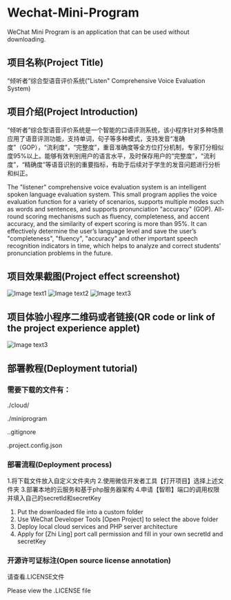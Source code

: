 # Wechat-Mini-Program
WeChat Mini Program is an application that can be used without downloading.

## 项目名称(Project Title)

“倾听者”综合型语音评价系统("Listen" Comprehensive Voice Evaluation System)

## 项目介绍(Project Introduction)

“倾听者”综合型语音评价系统是一个智能的口语评测系统，该小程序针对多种场景应用了语音评测功能，支持单词，句子等多种模式，支持发音“准确度”（GOP），“流利度”，“完整度”，重音准确度等全方位打分机制，专家打分相似度95%以上。能够有效判别用户的语言水平，及时保存用户的“完整度”，“流利度”，“精确度”等语音识别的重要指标，有助于后续对于学生的发音问题进行分析和纠正。

The "listener" comprehensive voice evaluation system is an intelligent spoken language evaluation system. This small program applies the voice evaluation function for a variety of scenarios, supports multiple modes such as words and sentences, and supports pronunciation "accuracy" (GOP). All-round scoring mechanisms such as fluency, completeness, and accent accuracy, and the similarity of expert scoring is more than 95%. It can effectively determine the user’s language level and save the user’s "completeness", "fluency", "accuracy" and other important speech recognition indicators in time, which helps to analyze and correct students' pronunciation problems in the future.

## 项目效果截图(Project effect screenshot)

![Image text1](https://raw.githubusercontent.com/CodeShockWave/Wechat-Mini-Program/master/img/imgshow1.png)
![Image text2](https://raw.githubusercontent.com/CodeShockWave/Wechat-Mini-Program/master/img/imgshow2.png)
![Image text3](https://raw.githubusercontent.com/CodeShockWave/Wechat-Mini-Program/master/img/imgshow3.png)

## 项目体验小程序二维码或者链接(QR code or link of the project experience applet)

![Image text3](https://raw.githubusercontent.com/CodeShockWave/Wechat-Mini-Program/master/img/imgshow4.png)

## 部署教程(Deployment tutorial)
### 需要下载的文件有：
./cloud/

./miniprogram

..gitignore

.project.config.json

### 部署流程(Deployment process)
1.将下载文件放入自定义文件夹内
2.使用微信开发者工具【打开项目】选择上述文件夹
3.部署本地的云服务和基于php服务器架构
4.申请【智聆】端口的调用权限并填入自己的secretId和secretKey


1. Put the downloaded file into a custom folder
2. Use WeChat Developer Tools [Open Project] to select the above folder
3. Deploy local cloud services and PHP server architecture
4. Apply for [Zhi Ling] port call permission and fill in your own secretId and secretKey

### 开源许可证标注(Open source license annotation)
请查看.LICENSE文件

Please view the .LICENSE file







